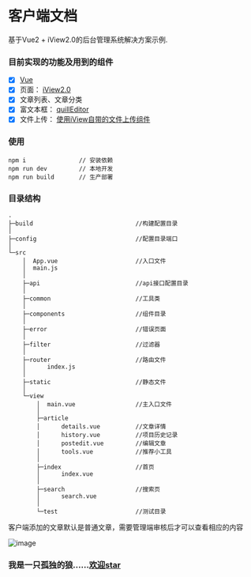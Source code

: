# 客户端文档

基于Vue2 + iView2.0的后台管理系统解决方案示例.


### 目前实现的功能及用到的组件
- [x] [Vue](https://cn.vuejs.org)
- [x] 页面： [iView2.0](https://github.com/iview/iview)
- [x] 文章列表、文章分类
- [x] 富文本框： [quillEditor](https://github.com/surmon-china/vue-quill-editor)
- [x] 文件上传： [使用iView自带的文件上传组件](https://www.iviewui.com/components/upload)

### 使用
```
npm i               // 安装依赖
npm run dev         // 本地开发
npm run build       // 生产部署
```

### 目录结构

```
.
├─build                             //构建配置目录
│
├─config                            //配置目录端口
│
└─src
    │  App.vue                      //入口文件
    │  main.js                          
    │
    ├─api                           //api接口配置目录
    │
    ├─common                        //工具类
    │
    ├─components                    //组件目录
    │
    ├─error                         //错误页面
    │
    ├─filter                        //过滤器
    │
    ├─router                        //路由文件
    │      index.js
    │
    ├─static                        //静态文件
    │
    └─view                           
        │  main.vue                 //主入口文件
        │
        ├─article                             
        │      details.vue          //文章详情
        │      history.vue          //项目历史记录
        │      postedit.vue         //编辑文章
        │      tools.vue            //推荐小工具
        │
        ├─index                     //首页
        │      index.vue
        │
        ├─search                    //搜索页
        │      search.vue
        │
        └─test                      //测试目录

```
客户端添加的文章默认是普通文章，需要管理端审核后才可以查看相应的内容

![image](https://img-blog.csdnimg.cn/20190903165744277.png)

	

### 我是一只孤独的狼......[欢迎star](https://github.com/shanyanwt/koa_vue_blog)